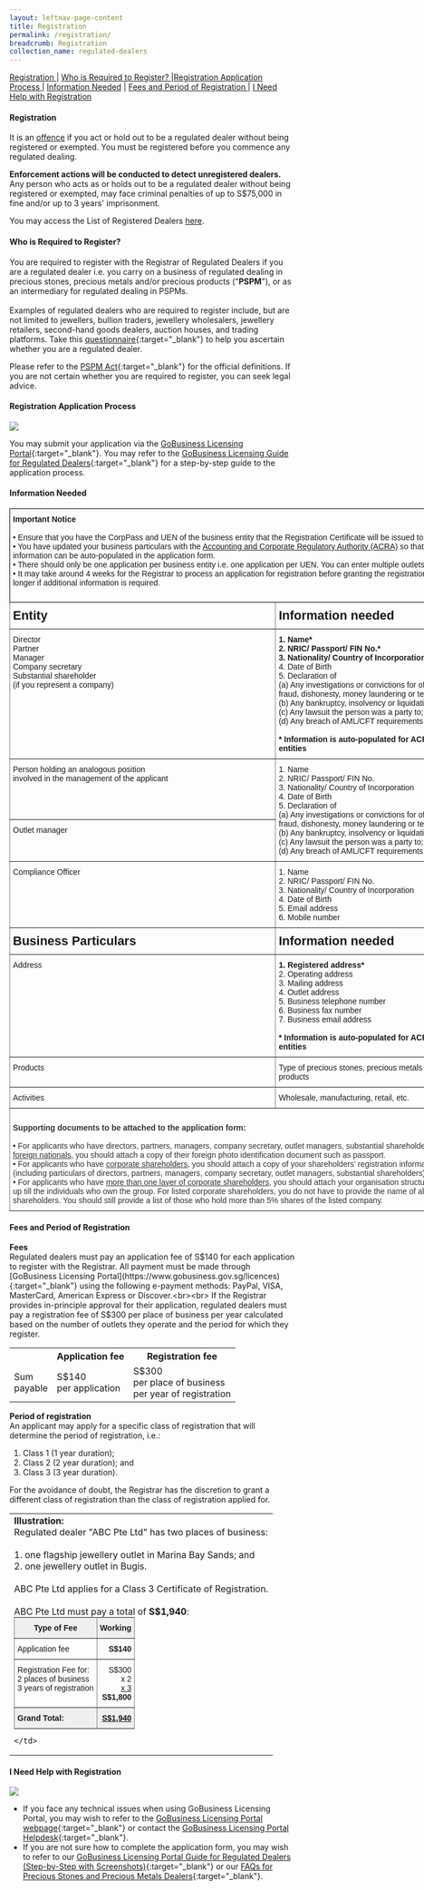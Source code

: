 ```yaml
---
layout: leftnav-page-content
title: Registration
permalink: /registration/
breadcrumb: Registration
collection_name: regulated-dealers
---
```


<a href="#Registration">Registration </a> | <a href="#Who is Required to Register?">Who is Required to Register? </a> |<a href="#Registration Application Process">Registration Application Process </a> | <a href="#Information Needed">Information Needed</a> | <a href="#Fees and Period of Registration">Fees and Period of Registration </a> | <a href="#I Need Help with Registration">I Need Help with Registration </a>

#### <a id="Registration"></a> Registration

It is an <u>offence</u> if you act or hold out to be a regulated dealer without being registered or exempted. You must be registered before you commence any regulated dealing.

**Enforcement actions will be conducted to detect unregistered dealers.** Any person who acts as or holds out to be a regulated dealer without being registered or exempted, may face criminal penalties of up to S$75,000 in fine and/or up to 3 years' imprisonment.

You may access the List of Registered Dealers [here](/list-of-registered-dealers/).

#### <a id="Who is Required to Register?"></a> Who is Required to Register?
You are required to register with the Registrar of Regulated Dealers if you are a regulated dealer i.e. you carry on a business of regulated dealing in precious stones, precious metals and/or precious products ("**PSPM**"), or as an intermediary for regulated dealing in PSPMs. <br><br>
Examples of regulated dealers who are required to register include, but are not limited to jewellers, bullion traders, jewellery wholesalers, jewellery retailers, second-hand goods dealers, auction houses, and trading platforms. Take this [questionnaire](https://form.gov.sg/5cd3efbbd64f830010e00ea9){:target="_blank"} to help you ascertain whether you are a regulated dealer.

Please refer to the [PSPM Act](https://sso.agc.gov.sg/Act/PSPMPMLTFA2019){:target="_blank"} for the official definitions. If you are not certain whether you are required to register, you can seek legal advice.

#### <a id="Registration Application Process"></a> Registration Application Process
<a href="/images/Overview%20of%20Reg%20Process%2020191031.pdf" target="_blank"><img src="/images/Overview%20of%20Reg%20Process%2020191031.png"></a> <br>

You may submit your application via the [GoBusiness Licensing Portal](https://www.gobusiness.gov.sg/licences){:target="_blank"}. You may refer to the [GoBusiness Licensing Guide for Regulated Dealers](/images/GoBusiness%20Licensing%20Guide%20for%20Regulated%20Dealers_ACD_20191127.pdf){:target="_blank"} for a step-by-step guide to the application process.


#### <a id="Information Needed"></a> Information Needed

<style type="text/css">
.tg  {border-collapse:collapse;border-spacing:0;}
.tg td{font-family:Arial, sans-serif;font-size:14px;padding:8px 6px;border-style:solid;border-width:1px;overflow:hidden;word-break:normal;border-color:black;}
.tg th{font-family:Arial, sans-serif;font-size:14px;font-weight:normal;padding:8px 6px;border-style:solid;border-width:1px;overflow:hidden;word-break:normal;border-color:black;}
.tg .tg-73oq{border-color:#000000;text-align:left;vertical-align:top}
.tg .tg-fymr{font-weight:bold;border-color:inherit;text-align:left;vertical-align:top}
.tg .tg-0pky{border-color:inherit;text-align:left;vertical-align:top}
.tg .tg-spag{font-weight:bold;font-size:22px;border-color:inherit;text-align:left;vertical-align:top}
</style>
<table class="tg" style="undefined;table-layout: fixed; width: 850px">
<colgroup>
<col style="width: 470">
<col style="width: 380">
</colgroup>
  <tr>
    <th class="tg-73oq" colspan="2"><span style="font-weight:bold">Important Notice</span><br><br>
• Ensure that you have the CorpPass and UEN of the business entity that the Registration Certificate will be issued to.<br>
• You have updated your business particulars with the <a href="https://www.bizfile.gov.sg" target="_blank">Accounting and Corporate Regulatory Authority (ACRA)</a> so that the updated information can be auto-populated in the application form.<br>
• There should only be one application per business entity i.e. one application per UEN. You can enter multiple outlets per application.<br>
• It may take around 4 weeks for the Registrar to process an application for registration before granting the registration. It may take longer if additional information is required.<br><br></th>
  </tr>
  <tr>
    <td class="tg-spag">Entity</td>
    <td class="tg-spag">Information needed</td>
  </tr>
  <tr>
    <td class="tg-0pky">Director<br>Partner<br>Manager<br>Company secretary<br>Substantial shareholder <br>(if you represent a company)</td>
    <td class="tg-0pky"><b>1. Name*</b><br><b>2. NRIC/ Passport/ FIN No.*</b><br><b>3. Nationality/ Country of Incorporation*</b><br>4. Date of Birth<br>5. Declaration of<br>(a) Any investigations or convictions for offences related to<br> fraud, dishonesty, money laundering or terrorism financing;<br>(b) Any bankruptcy, insolvency or liquidation;<br>(c) Any lawsuit the person was a party to; and<br>(d) Any breach of AML/CFT requirements<br><br><b>* Information is auto-populated for ACRA registered entities</b></td>
  </tr>
  <tr>
    <td class="tg-0pky">Person holding an analogous position<br>involved in the management of the applicant</td>
    <td class="tg-0pky" rowspan="2">1. Name<br>2. NRIC/ Passport/ FIN No.<br>3. Nationality/ Country of Incorporation<br>4. Date of Birth<br>5. Declaration of<br>(a) Any investigations or convictions for offences related to<br> fraud, dishonesty, money laundering or terrorism financing;<br>(b) Any bankruptcy, insolvency or liquidation;<br>(c) Any lawsuit the person was a party to; and<br>(d) Any breach of AML/CFT requirements</td>
  </tr>
  <tr>
    <td class="tg-0pky">Outlet manager</td>
  </tr>
  <tr>
    <td class="tg-0pky">Compliance Officer</td>
    <td class="tg-0pky">1. Name<br>2. NRIC/ Passport/ FIN No.<br>3. Nationality/ Country of Incorporation<br>4. Date of Birth<br>5. Email address<br>6. Mobile number</td>
  </tr>
  <tr>
    <td class="tg-spag">Business Particulars</td>
    <td class="tg-spag">Information needed</td>
  </tr>
  <tr>
    <td class="tg-0pky">Address</td>
    <td class="tg-0pky"><b>1. Registered address*</b><br>2. Operating address<br>3. Mailing address<br>4. Outlet address<br>5. Business telephone number<br>6. Business fax number<br>7. Business email address<br><br><b>* Information is auto-populated for ACRA registered entities</b></td>
  </tr>
  <tr>
    <td class="tg-0pky">Products</td>
    <td class="tg-0pky">Type of precious stones, precious metals and precious products</td>
  </tr>
  <tr>
    <td class="tg-0pky">Activities</td>
    <td class="tg-0pky">Wholesale, manufacturing, retail, etc.</td>
  </tr>
  <tr>
    <td class="tg-0pky" colspan="2"><span style="font-weight:bold;color:rgb(51, 51, 51)"><br>Supporting documents to be attached to the application form:</span><br><br><span style="font-weight:700;color:rgb(51, 51, 51)">
• </span><span style="color:rgb(51, 51, 51)">For applicants who have directors, partners, managers, company secretary, outlet managers, substantial shareholders who are </span><span style="text-decoration:underline;color:rgb(51, 51, 51)">foreign nationals,</span><span style="color:rgb(51, 51, 51)"> you should attach a copy of their foreign photo identification document such as passport.</span><br><span style="font-weight:700;color:rgb(51, 51, 51)">
• </span><span style="color:rgb(51, 51, 51)">For applicants who have </span><span style="text-decoration:underline;color:rgb(51, 51, 51)">corporate shareholders</span><span style="color:rgb(51, 51, 51)">, you should attach a copy of your shareholders’ registration information <br>(including particulars of directors, partners, managers, company secretary, outlet managers, substantial shareholders).</span><br><span style="font-weight:700;color:rgb(51, 51, 51)">
• </span><span style="color:rgb(51, 51, 51)">For applicants who have </span><span style="text-decoration:underline;color:rgb(51, 51, 51)">more than one layer of corporate shareholders</span><span style="color:rgb(51, 51, 51)">, you should attach your organisation structure/ chart <br>up till the individuals who own the group. For listed corporate shareholders, you do not have to provide  the name of all your shareholders. You should still provide a list of those who hold more than 5% shares of the listed company.</span></td>
  </tr>
</table>

#### <a id="Fees and Period of Registration"></a> Fees and Period of Registration
<b>Fees</b><br>
Regulated dealers must pay an application fee of S$140 for each application to register with the Registrar. All payment must be made through [GoBusiness Licensing Portal](https://www.gobusiness.gov.sg/licences){:target="_blank"} using the following e-payment methods: PayPal, VISA, MasterCard, American Express or Discover.<br><br>
If the Registrar provides in-principle approval for their application, regulated dealers must pay a registration fee of S$300 per place of business per year calculated based on the number of outlets they operate and the period for which they register.
<table>
  <tr>
    <th></th>
    <th>Application fee</th>
    <th>Registration fee</th>
  </tr>
  <tr>
    <td>Sum <br>payable</td>
    <td>S$140 <br>per application</td>
    <td>S$300 <br>per place of business<br>per year of registration</td>
  </tr>
</table>

<b>Period of registration</b><br>
An applicant may apply for a specific class of registration that will determine the period of registration, i.e.:
1.  Class 1 (1 year duration);
2.  Class 2 (2 year duration); and
3.  Class 3 (3 year duration).

For the avoidance of doubt, the Registrar has the discretion to grant a different class of registration than the class of registration applied for.

<table>
  <tr>
    <td>
<b>Illustration:</b>
<br>Regulated dealer "ABC Pte Ltd" has two places of business:<br><br>
1.    one flagship jewellery outlet in Marina Bay Sands; and<br>
2.    one jewellery outlet in Bugis.<br><br>
ABC Pte Ltd applies for a Class 3 Certificate of Registration.<br><br> 
ABC Pte Ltd must pay a total of <b>S$1,940</b>:<br>
      
  <style type="text/css">
  .tg  {border-collapse:collapse;border-spacing:0;margin:0px auto;}
  .tg td{font-family:Arial, sans-serif;font-size:14px;padding:10px 5px;border-style:solid;border-width:1px;overflow:hidden;word-break:normal;border-color:black;}
  .tg th{font-family:Arial, sans-serif;font-size:14px;font-weight:normal;padding:10px 5px;border-style:solid;border-width:1px;overflow:hidden;word-break:normal;border-color:black;}
  .tg .tg-dvid{font-weight:bold;background-color:#efefef;border-color:inherit;text-align:left;vertical-align:top}
  .tg .tg-1gim{font-weight:bold;background-color:#efefef;border-color:inherit;text-align:center}
  .tg .tg-xldj{border-color:inherit;text-align:left}
  .tg .tg-quj4{border-color:inherit;text-align:right}
  .tg .tg-0pky{border-color:inherit;text-align:left;vertical-align:top}
  .tg .tg-dvpl{border-color:inherit;text-align:right;vertical-align:top}
  .tg .tg-8i46{font-weight:bold;text-decoration:underline;background-color:#efefef;border-color:inherit;text-align:right;vertical-align:top}
  </style>
      
  <table class="tg">
    <tr>
      <th class="tg-1gim">Type of Fee</th>
      <th class="tg-1gim">Working</th>
    </tr>
    <tr>
      <td class="tg-xldj">Application fee</td>
      <td class="tg-quj4"><span style="font-weight:bold">S$140</span></td>
    </tr>
    <tr>
      <td class="tg-0pky">Registration Fee for:<br>2 places of business<br>3 years of registration</td>
      <td class="tg-dvpl">S$300<span style="font-weight:bold"> </span><br>x 2 <br><span style="text-decoration:underline">x 3</span><br><span style="font-weight:bold">S$1,800</span></td>
    </tr>
    <tr>
      <td class="tg-dvid">Grand Total:</td>
      <td class="tg-8i46">S$1,940</td>
  </tr>
</table>
                   
    </td>
  </tr>
</table>


#### <a id="I Need Help with Registration"></a> I Need Help with Registration
<a href="/images/Helplines_20191127.pdf" target="_blank"><img src="/images/Helplines_20191127.png"></a>

* If you face any technical issues when using GoBusiness Licensing Portal, you may wish to refer to the [GoBusiness Licensing Portal webpage](https://www.gobusiness.gov.sg/licences){:target="_blank"} or contact the [GoBusiness Licensing Portal Helpdesk](https://www.ifaq.gov.sg/GoBusiness/apps/fcd_faqmain.aspx){:target="_blank"}.
* If you are not sure how to complete the application form, you may wish to refer to our [GoBusiness Licensing Portal Guide for Regulated Dealers (Step-by-Step with Screenshots)](/images/GoBusiness%20Licensing%20Guide%20for%20Regulated%20Dealers_ACD_20191127.pdf){:target="_blank"} or our [FAQs for Precious Stones and Precious Metals Dealers](https://va.ecitizen.gov.sg/cfp/customerPages/mlaw/explorefaq.aspx){:target="_blank"}.
